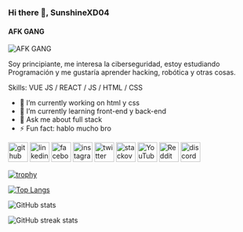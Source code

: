 ### Hi there 👋, SunshineXD04
#### AFK GANG
![AFK GANG](https://arturssmirnovs.github.io/github-profile-readme-generator/images/banner.png)

Soy principiante, me interesa la ciberseguridad, estoy estudiando Programación y me gustaría aprender hacking, robótica y otras cosas.

Skills: VUE JS / REACT / JS / HTML / CSS

- 🔭 I’m currently working on html y css 
- 🌱 I’m currently learning front-end y back-end 
- 💬 Ask me about full stack 
- ⚡ Fun fact: hablo mucho bro 


[<img src='https://cdn.jsdelivr.net/npm/simple-icons@3.0.1/icons/github.svg' alt='github' height='40'>](https://github.com/mrsunshine)  [<img src='https://cdn.jsdelivr.net/npm/simple-icons@3.0.1/icons/linkedin.svg' alt='linkedin' height='40'>](https://www.linkedin.com/in/sunshine/)  [<img src='https://cdn.jsdelivr.net/npm/simple-icons@3.0.1/icons/facebook.svg' alt='facebook' height='40'>](https://www.facebook.com/Francisco )  [<img src='https://cdn.jsdelivr.net/npm/simple-icons@3.0.1/icons/instagram.svg' alt='instagram' height='40'>](https://www.instagram.com/solofrancisco/)  [<img src='https://cdn.jsdelivr.net/npm/simple-icons@3.0.1/icons/twitter.svg' alt='twitter' height='40'>](https://twitter.com/sunshineXD04)  [<img src='https://cdn.jsdelivr.net/npm/simple-icons@3.0.1/icons/stackoverflow.svg' alt='stackoverflow' height='40'>](https://stackoverflow.com/users/mrsunshine)  [<img src='https://cdn.jsdelivr.net/npm/simple-icons@3.0.1/icons/youtube.svg' alt='YouTube' height='40'>](https://www.youtube.com/channel/sunshine)  [<img src='https://cdn.jsdelivr.net/npm/simple-icons@3.0.1/icons/reddit.svg' alt='Reddit' height='40'>](https://www.reddit.com/user/elsunshineXD04)  [<img src='https://cdn.jsdelivr.net/npm/simple-icons@3.0.1/icons/discord.svg' alt='discord' height='40'>](769732487223574548)  

[![trophy](https://github-profile-trophy.vercel.app/?username=mrsunshine)](https://github.com/ryo-ma/github-profile-trophy)

[![Top Langs](https://github-readme-stats.vercel.app/api/top-langs/?username=mrsunshine)](https://github.com/anuraghazra/github-readme-stats)

![GitHub stats](https://github-readme-stats.vercel.app/api?username=mrsunshine&show_icons=true&count_private=true)  

![GitHub streak stats](https://streak-stats.demolab.com/?user=mrsunshine)  


